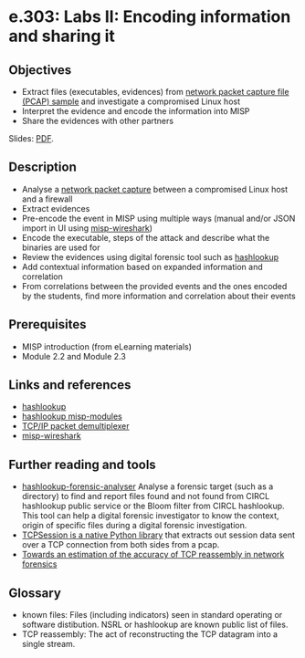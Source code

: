 # e.303: Labs II: Encoding information and sharing it

## Objectives

- Extract files (executables, evidences) from [network packet capture file (PCAP) sample](https://github.com/MISP/misp-training-lea/raw/main/e.303-lab2-encoding-information-and-sharing-it/for-student/capture-e.303.cap) and investigate a compromised Linux host
- Interpret the evidence and encode the information into MISP
- Share the evidences with other partners

Slides: [PDF](https://github.com/MISP/misp-training-lea/blob/main/output/e.303-lab2-encoding-information-and-sharing-it.pdf).

## Description

- Analyse a [network packet capture](https://github.com/MISP/misp-training-lea/raw/main/e.303-lab2-encoding-information-and-sharing-it/for-student/capture-e.303.cap) between a compromised Linux host and a firewall
- Extract evidences
- Pre-encode the event in MISP using multiple ways (manual and/or JSON import in UI using [misp-wireshark](https://github.com/MISP/misp-wireshark))
- Encode the executable, steps of the attack and describe what the binaries are used for
- Review the evidences using digital forensic tool such as [hashlookup](https://www.circl.lu/services/hashlookup/)
- Add contextual information based on expanded information and correlation
- From correlations between the provided events and the ones encoded by the students, find more information and correlation about their events

## Prerequisites

- MISP introduction (from eLearning materials)
- Module 2.2 and Module 2.3

## Links and references

- [hashlookup](https://www.circl.lu/services/hashlookup/)
- [hashlookup misp-modules](https://misp.github.io/misp-modules/expansion/#hashlookup)
- [TCP/IP packet demultiplexer](https://github.com/simsong/tcpflow)
- [misp-wireshark](https://github.com/MISP/misp-wireshark)

## Further reading and tools

- [hashlookup-forensic-analyser](https://github.com/hashlookup/hashlookup-forensic-analyser) Analyse a forensic target (such as a directory) to find and report files found and not found from CIRCL hashlookup public service or the Bloom filter from CIRCL hashlookup. This tool can help a digital forensic investigator to know the context, origin of specific files during a digital forensic investigation.
- [TCPSession is a native Python library](https://github.com/PaloAltoNetworks/tcpsession) that extracts out session data sent over a TCP connection from both sides from a pcap.
- [Towards an estimation of the accuracy of TCP reassembly in network forensics](http://www.foo.be/papers/wagener-dulaunoy-engel-networkforensicaccuracy.pdf)

## Glossary

- known files: Files (including indicators) seen in standard operating or software distibution. NSRL or hashlookup are known public list of files.
- TCP reassembly: The act of reconstructing the TCP datagram into a single stream.
